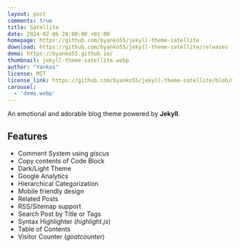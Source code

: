 ```yaml
---
layout: post
comments: true
title: Satellite
date: 2024-02-06 20:00:00 +01:00
homepage: https://github.com/byanko55/jekyll-theme-satellite
download: https://github.com/byanko55/jekyll-theme-satellite/releases
demo: https://byanko55.github.io/
thumbnail: jekyll-theme-satellite.webp
author: "Yankos"
license: MIT
license_link: https://github.com/byanko55/jekyll-theme-satellite/blob/master/LICENSE
carousel:
  - 'demo.webp'
---
```


An emotional and adorable blog theme powered by **Jekyll**.

## Features

* Comment System using *giscus*
* Copy contents of Code Block
* Dark/Light Theme
* Google Analytics
* Hierarchical Categorization
* Mobile friendly design
* Related Posts
* RSS/Sitemap support
* Search Post by Title or Tags
* Syntax Highlighter (*highlight.js*)
* Table of Contents
* Visitor Counter (*goatcounter*)
